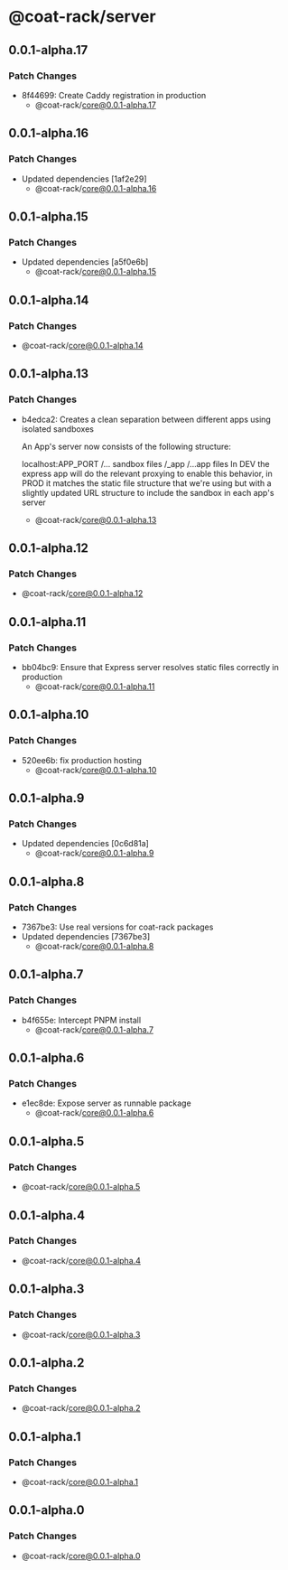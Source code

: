 # @coat-rack/server

## 0.0.1-alpha.17

### Patch Changes

- 8f44699: Create Caddy registration in production
  - @coat-rack/core@0.0.1-alpha.17

## 0.0.1-alpha.16

### Patch Changes

- Updated dependencies [1af2e29]
  - @coat-rack/core@0.0.1-alpha.16

## 0.0.1-alpha.15

### Patch Changes

- Updated dependencies [a5f0e6b]
  - @coat-rack/core@0.0.1-alpha.15

## 0.0.1-alpha.14

### Patch Changes

- @coat-rack/core@0.0.1-alpha.14

## 0.0.1-alpha.13

### Patch Changes

- b4edca2: Creates a clean separation between different apps using isolated sandboxes

  An App's server now consists of the following structure:

  localhost:APP_PORT
  /... sandbox files
  /\_app
  /...app files
  In DEV the express app will do the relevant proxying to enable this behavior, in PROD it matches the static file structure that we're using but with a slightly updated URL structure to include the sandbox in each app's server

  - @coat-rack/core@0.0.1-alpha.13

## 0.0.1-alpha.12

### Patch Changes

- @coat-rack/core@0.0.1-alpha.12

## 0.0.1-alpha.11

### Patch Changes

- bb04bc9: Ensure that Express server resolves static files correctly in production
  - @coat-rack/core@0.0.1-alpha.11

## 0.0.1-alpha.10

### Patch Changes

- 520ee6b: fix production hosting
  - @coat-rack/core@0.0.1-alpha.10

## 0.0.1-alpha.9

### Patch Changes

- Updated dependencies [0c6d81a]
  - @coat-rack/core@0.0.1-alpha.9

## 0.0.1-alpha.8

### Patch Changes

- 7367be3: Use real versions for coat-rack packages
- Updated dependencies [7367be3]
  - @coat-rack/core@0.0.1-alpha.8

## 0.0.1-alpha.7

### Patch Changes

- b4f655e: Intercept PNPM install
  - @coat-rack/core@0.0.1-alpha.7

## 0.0.1-alpha.6

### Patch Changes

- e1ec8de: Expose server as runnable package
  - @coat-rack/core@0.0.1-alpha.6

## 0.0.1-alpha.5

### Patch Changes

- @coat-rack/core@0.0.1-alpha.5

## 0.0.1-alpha.4

### Patch Changes

- @coat-rack/core@0.0.1-alpha.4

## 0.0.1-alpha.3

### Patch Changes

- @coat-rack/core@0.0.1-alpha.3

## 0.0.1-alpha.2

### Patch Changes

- @coat-rack/core@0.0.1-alpha.2

## 0.0.1-alpha.1

### Patch Changes

- @coat-rack/core@0.0.1-alpha.1

## 0.0.1-alpha.0

### Patch Changes

- @coat-rack/core@0.0.1-alpha.0
